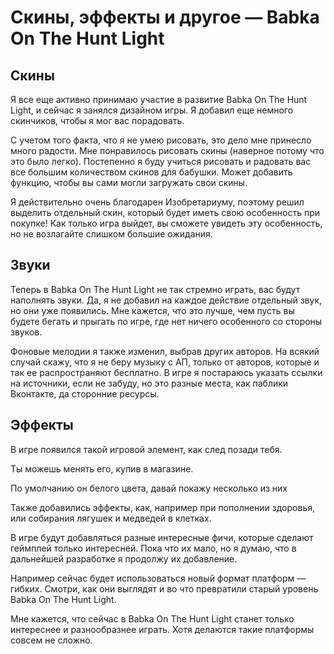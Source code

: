 # Скины, эффекты и другое — Babka On The Hunt Light

## Скины

Я все еще активно принимаю участие в развитие Babka On The Hunt Light, и сейчас я занялся дизайном
игры. Я добавил еще немного скинчиков, чтобы я мог вас порадовать.

С учетом того факта, что я не умею рисовать, это дело мне принесло много радости. Мне
понравилось рисовать скины (наверное потому что это было легко). Постепенно я буду учиться рисовать и радовать вас
все большим количеством скинов для бабушки. Может добавить функцию, чтобы вы сами могли загружать свои скины.

Я действительно очень благодарен Изобретариуму, поэтому решил выделить отдельный скин,
который будет иметь свою особенность при покупке! Как только игра выйдет, вы сможете увидеть эту особенность, но не
возлагайте слишком большие ожидания.

## Звуки

Теперь в Babka On The Hunt Light не так стремно играть, вас будут наполнять звуки. Да, я не
добавил на каждое действие отдельный звук, но они уже появились. Мне кажется, что это лучше,
чем пусть вы будете бегать и прыгать по игре, где нет ничего особенного со стороны звуков.

Фоновые мелодии я также изменил, выбрав других авторов. На всякий случай скажу, что я не
беру музыку с АП, только от авторов, которые и так ее распространяют бесплатно. В игре я постараюсь указать ссылки
на источники, если не забуду, но это разные места, как паблики Вконтакте, да сторонние ресурсы.

## Эффекты

В игре появился такой игровой элемент, как след позади тебя.

Ты можешь менять его, купив в магазине.

По умолчанию он белого цвета, давай покажу несколько из них

Также добавились эффекты, как, например при пополнении здоровья, или собирания лягушек и медведей в клетках.

В игре будут добавляться разные интересные фичи, которые сделают геймплей только
интересней. Пока что их мало, но я думаю, что в дальнейшей разработке я продолжу их добавление.

Например сейчас будет использоваться новый формат платформ —
гибких. Смотри, как они выглядят и во что превратили старый уровень Babka On The Hunt Light.

Мне кажется, что сейчас в Babka On The Hunt Light станет только
интереснее и разнообразнее играть. Хотя делаются такие платформы совсем не сложно.
